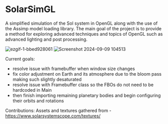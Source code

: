 # SolarSimGL

A simplified simulation of the Sol system in OpenGL along with the use of the Assimp model loading library. The main goal of the project is to provide a method for exploring advanced techniques and topics of OpenGL such as advanced lighting and post processing.

![ezgif-1-bbed928061](https://github.com/user-attachments/assets/b53c6118-13af-47f6-b87e-b709b8fa2f6c)
![Screenshot 2024-09-09 104513](https://github.com/user-attachments/assets/24942511-e2ba-4e22-9dd7-92be6faa4c89)

Current goals:
- resolve issue with framebuffer when window size changes
- fix color adjustment on Earth and its atmosphere due to the bloom pass making such slightly desaturated
- resolve issue with Framebuffer class so the FBOs do not need to be hardcoded in Main
- then finish importing remaining planetary bodies and begin configuring their orbits and rotations

Contributions:
Assets and textures gathered from - https://www.solarsystemscope.com/textures/
